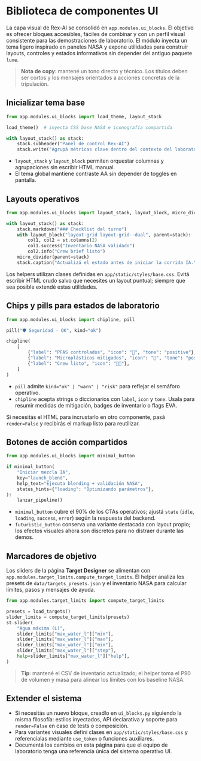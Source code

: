 # Biblioteca de componentes UI

La capa visual de Rex-AI se consolidó en `app.modules.ui_blocks`. El objetivo es
ofrecer bloques accesibles, fáciles de combinar y con un perfil visual
consistente para las demostraciones de laboratorio. El módulo inyecta un tema
ligero inspirado en paneles NASA y expone utilidades para construir layouts,
controles y estados informativos sin depender del antiguo paquete `luxe`.

> **Nota de copy**: mantené un tono directo y técnico. Los títulos deben ser
> cortos y los mensajes orientados a acciones concretas de la tripulación.

## Inicializar tema base

```python
from app.modules.ui_blocks import load_theme, layout_stack

load_theme()  # inyecta CSS base NASA e iconografía compartida

with layout_stack() as stack:
    stack.subheader("Panel de control Rex-AI")
    stack.write("Agrupá métricas clave dentro del contexto del laboratorio.")
```

- `layout_stack` y `layout_block` permiten orquestar columnas y agrupaciones
  sin escribir HTML manual.
- El tema global mantiene contraste AA sin depender de toggles en pantalla.

## Layouts operativos

```python
from app.modules.ui_blocks import layout_stack, layout_block, micro_divider

with layout_stack() as stack:
    stack.markdown("### Checklist del turno")
    with layout_block("layout-grid layout-grid--dual", parent=stack):
        col1, col2 = st.columns(2)
        col1.success("Inventario NASA validado")
        col2.info("Crew brief listo")
    micro_divider(parent=stack)
    stack.caption("Actualizá el estado antes de iniciar la corrida IA.")
```

Los helpers utilizan clases definidas en `app/static/styles/base.css`. Evitá
escribir HTML crudo salvo que necesites un layout puntual; siempre que sea
posible extendé estas utilidades.

## Chips y pills para estados de laboratorio

```python
from app.modules.ui_blocks import chipline, pill

pill("🛡️ Seguridad · OK", kind="ok")

chipline(
    [
        {"label": "PFAS controlados", "icon": "🧪", "tone": "positive"},
        {"label": "Microplásticos mitigados", "icon": "🧴", "tone": "positive"},
        {"label": "Crew listo", "icon": "👩‍🚀"},
    ]
)
```

- `pill` admite `kind="ok" | "warn" | "risk"` para reflejar el semáforo
  operativo.
- `chipline` acepta strings o diccionarios con `label`, `icon` y `tone`. Usala
  para resumir medidas de mitigación, badges de inventario o flags EVA.

Si necesitás el HTML para incrustarlo en otro componente, pasá `render=False` y
recibirás el markup listo para reutilizar.

## Botones de acción compartidos

```python
from app.modules.ui_blocks import minimal_button

if minimal_button(
    "Iniciar mezcla IA",
    key="launch_blend",
    help_text="Ejecuta blending + validación NASA",
    status_hints={"loading": "Optimizando parámetros"},
):
    lanzar_pipeline()
```

- `minimal_button` cubre el 90% de los CTAs operativos; ajustá `state` (`idle`,
  `loading`, `success`, `error`) según la respuesta del backend.
- `futuristic_button` conserva una variante destacada con layout propio;
  los efectos visuales ahora son discretos para no distraer durante las demos.

## Marcadores de objetivo

Los sliders de la página **Target Designer** se alimentan con
`app.modules.target_limits.compute_target_limits`. El helper analiza los presets
de `data/targets_presets.json` y el inventario NASA para calcular límites,
pasos y mensajes de ayuda.

```python
from app.modules.target_limits import compute_target_limits

presets = load_targets()
slider_limits = compute_target_limits(presets)
st.slider(
    "Agua máxima (L)",
    slider_limits["max_water_l"]["min"],
    slider_limits["max_water_l"]["max"],
    slider_limits["max_water_l"]["min"],
    slider_limits["max_water_l"]["step"],
    help=slider_limits["max_water_l"]["help"],
)
```

> **Tip**: mantené el CSV de inventario actualizado; el helper toma el P90 de
> volumen y masa para alinear los límites con los baseline NASA.

## Extender el sistema

- Si necesitás un nuevo bloque, creadlo en `ui_blocks.py` siguiendo la misma
  filosofía: estilos inyectados, API declarativa y soporte para `render=False`
  en caso de tests o composición.
- Para variantes visuales definí clases en `app/static/styles/base.css` y
  referencialas mediante `use_token` o funciones auxiliares.
- Documentá los cambios en esta página para que el equipo de laboratorio tenga
  una referencia única del sistema operativo UI.
